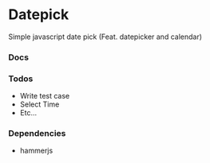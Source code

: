 # Datepick

Simple javascript date pick (Feat. datepicker and calendar)

### Docs


### Todos

- Write test case
- Select Time
- Etc...

### Dependencies

- hammerjs
